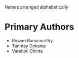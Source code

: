 Names arranged alphabetically

# Primary Authors
- Rowan Ramamurthy
- Tanmay Dokania
- Varshini Chinta